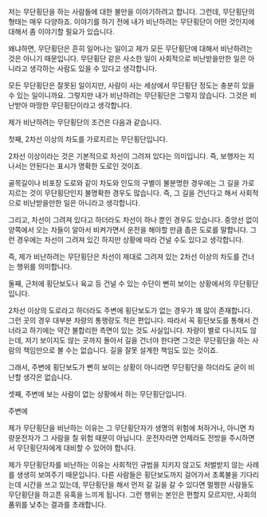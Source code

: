 저는 무단횡단을 하는 사람들에 대한 불만을 이야기하려고 합니다.
그런데, 무단횡단의 형태는 매우 다양하죠. 이야기를 하기 전에 내가 비난하려는 무단횡단이 어떤 것인지에 대해서 좀 이야기할 필요가 있습니다.

왜냐하면, 무단횡단은 흔히 일어나는 일이고 제가 모든 무단횡단에 대해서 비난하려는 것은 아니기 때문입니다.
무단횡단 같은 사소한 일이 사회적으로 비난받을만한 일은 아니라고 생각하는 사람도 있을 수 있다고 생각합니다.

모든 무단횡단은 잘못된 일이지만, 사람이 사는 세상에서 무단횡단 정도는 충분히 있을 수 있는 일이니까요.
그렇지만 내가 비난하려는 무단횡단은 그렇지 않습니다. 그것은 비난받아 마땅한 무단횡단이라고 생각합니다.

제가 비난하려는 무단횡단의 조건은 다음과 같습니다.

첫째, 2차선 이상의 차도를 가로지르는 무단횡단입니다.

2차선 이상이라는 것은 기본적으로 차선이 그려져 있다는 의미입니다. 즉, 보행자는 지나서는 안된다는 표시가 명확한 도로인 것이죠.

골목길이나 비포장 도로와 같이 차도와 인도의 구별이 불분명한 경우에는 그 길을 가로지르는 것이 무단횡단인지 불명확한 경우도 많습니다. 즉, 그 길을 건넌다고 해서 사회적으로 비난받을만한 일은 아니라고 생각합니다.

그리고, 차선이 그려져 있다고 하더라도 차선이 하나 뿐인 경우도 있습니다. 중앙선 없이 양쪽에서 오는 차들이 알아서 비켜가면서 운전을 해야할 만큼 좁은 도로를 말합니다. 그런 경우에는 차선이 그려져 있긴 하지만 상황에 따라 건널 수도 있다고 생각합니다.

즉, 제가 비난하려는 무단횡단은 차선이 제대로 그려져 있는 2차선 이상의 차도를 건너는 행위를 의미합니다.

둘째, 근처에 횡단보도나 육교 등 건널 수 있는 수단이 뻔히 보이는 상황에서의 무단횡단입니다.

2차선 이상의 도로라고 하더라도 주변에 횡단보도가 없는 경우가 꽤 많이 존재합니다. 그런 곳의 경우 대부분 차량의 통행량도 적은 편입니다.
따라서 꼭 횡단보도를 통해서 건너라고 하기에는 약간 불합리한 측면이 있는 것도 사실입니다. 차량이 별로 다니지도 않는데, 저기 보이지도 않는 곳까지 돌아서 길을 건너야 한다면 그것은 무단횡단을 하는 사람의 책임만으로 볼 수는 없습니다. 길을 잘못 설계한 책임도 있는 것이죠.

그래서, 주변에 횡단보도가 뻔히 보이는 상황이 아니라면 무단횡단을 하더라도 굳이 비난할 생각은 없습니다.

셋째, 주변에 보는 사람이 없는 상황에서 하는 무단횡단입니다.

주변에 

제가 무단횡단을 비난하는 이유는 그 무단횡단자가 생명의 위험에 처하거나, 아니면 차량운전자가 그 사람을 칠 위험 때문이 아닙니다. 운전자라면 언제라도 전방을 주시하면서 무단횡단자에게 대비할 수 있어야 합니다.

제가 무단횡단자를 비난하는 이유는 사회적인 규범을 지키지 않고도 처벌받지 않는 사례를 생생히 보여주기 때문입니다. 다른 사람들은 횡단보도까지 걸어가서 초록불을 기다리는데 시간을 쓰고 있는데, 무단횡단을 해서 먼저 갈 길을 갈 수 있다면 멀쩡한 사람들도 무단횡단을 하고픈 유혹을 느끼게 됩니다. 그런 행위는 본인은 편할지 모르지만, 사회의 품위를 낮추는 결과를 초래합니다.


